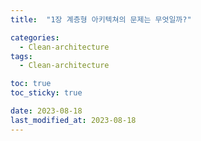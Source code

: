 ```yaml
---
title:  "1장 계층형 아키텍쳐의 문제는 무엇일까?"

categories:
  - Clean-architecture
tags:
  - Clean-architecture

toc: true
toc_sticky: true

date: 2023-08-18
last_modified_at: 2023-08-18
---
```


